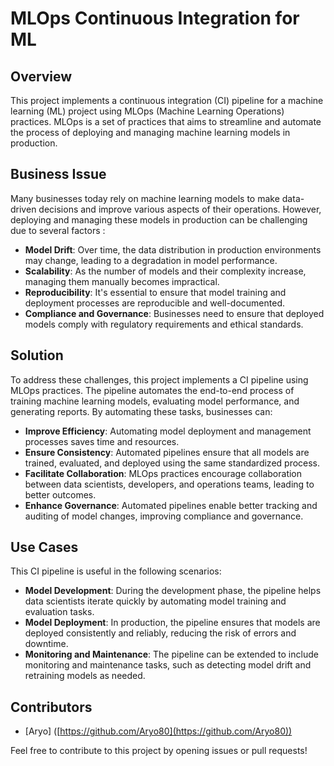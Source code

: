# MLOps Continuous Integration for ML

## Overview

This project implements a continuous integration (CI) pipeline for a machine learning (ML) project using MLOps (Machine Learning Operations) practices. MLOps is a set of practices that aims to streamline and automate the process of deploying and managing machine learning models in production.

## Business Issue

Many businesses today rely on machine learning models to make data-driven decisions and improve various aspects of their operations. However, deploying and managing these models in production can be challenging due to several factors :

- **Model Drift**: Over time, the data distribution in production environments may change, leading to a degradation in model performance.
- **Scalability**: As the number of models and their complexity increase, managing them manually becomes impractical.
- **Reproducibility**: It's essential to ensure that model training and deployment processes are reproducible and well-documented.
- **Compliance and Governance**: Businesses need to ensure that deployed models comply with regulatory requirements and ethical standards.

## Solution

To address these challenges, this project implements a CI pipeline using MLOps practices. The pipeline automates the end-to-end process of training machine learning models, evaluating model performance, and generating reports. By automating these tasks, businesses can:

- **Improve Efficiency**: Automating model deployment and management processes saves time and resources.
- **Ensure Consistency**: Automated pipelines ensure that all models are trained, evaluated, and deployed using the same standardized process.
- **Facilitate Collaboration**: MLOps practices encourage collaboration between data scientists, developers, and operations teams, leading to better outcomes.
- **Enhance Governance**: Automated pipelines enable better tracking and auditing of model changes, improving compliance and governance.

## Use Cases

This CI pipeline is useful in the following scenarios:

- **Model Development**: During the development phase, the pipeline helps data scientists iterate quickly by automating model training and evaluation tasks.
- **Model Deployment**: In production, the pipeline ensures that models are deployed consistently and reliably, reducing the risk of errors and downtime.
- **Monitoring and Maintenance**: The pipeline can be extended to include monitoring and maintenance tasks, such as detecting model drift and retraining models as needed.

## Contributors

- [Aryo] ([https://github.com/Aryo80](https://github.com/Aryo80))

Feel free to contribute to this project by opening issues or pull requests!

